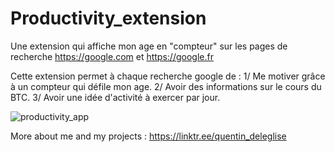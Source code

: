 # Productivity_extension
Une extension qui affiche mon age en "compteur" sur les pages de recherche https://google.com et https://google.fr

Cette extension permet à chaque recherche google de :
1/ Me motiver grâce à un compteur qui défile mon age.
2/ Avoir des informations sur le cours du BTC.
3/ Avoir une idée d'activité à exercer par jour.

![productivity_app](https://user-images.githubusercontent.com/39190225/143792365-873d2168-8d37-4556-a530-8a5aa4074573.PNG)

More about me and my projects : https://linktr.ee/quentin_deleglise
